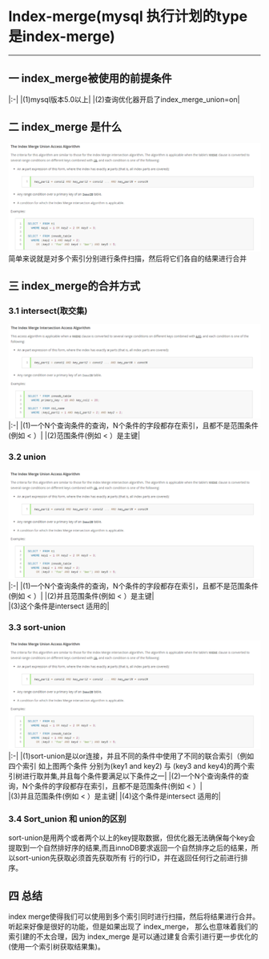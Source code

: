 # Index-merge(mysql 执行计划的type是index-merge)
---
## 一 index_merge被使用的前提条件<br>
|:-| 
|(1)mysql版本5.0以上|
|(2)查询优化器开启了index_merge_union=on|
## 二 index_merge 是什么
![index-merge](../picture/index-merge/index-merge.png)
简单来说就是对多个索引分别进行条件扫描，然后将它们各自的结果进行合并
## 三 index_merge的合并方式
### 3.1 intersect(取交集)    
![index-merge](../picture/index-merge/index-merge-intersect.png)
|:-|
|(1)一个N个查询条件的查询，N个条件的字段都存在索引，且都不是范围条件(例如 < ）|
|(2)范围条件(例如 < ）是主键|    
### 3.2 union
![index-merge](../picture/index-merge/index-merge-union.png)
|:-|
|(1)一个N个查询条件的查询，N个条件的字段都存在索引，且都不是范围条件(例如 < ）|
|(2)并且范围条件(例如 < ）是主键|  
|(3)这个条件是intersect 适用的|
### 3.3 sort-union
![index-merge](../picture/index-merge/index-merge-sort-union.png)
|:-|
|(1)sort-union是以or连接，并且不同的条件中使用了不同的联合索引（例如四个索引 如上图两个条件 分别为(key1 and key2) 与 (key3 and key4)的两个索引树进行取并集,并且每个条件要满足以下条件之一|
|(2)一个N个查询条件的查询，N个条件的字段都存在索引，且都不是范围条件(例如 < ）|  
|(3)并且范围条件(例如 < ）是主键|
|(4)这个条件是intersect 适用的|
### 3.4 Sort_union 和 union的区别
sort-union是用两个或者两个以上的key提取数据，但优化器无法确保每个key会提取到一个自然排好序的结果,而且innoDB要求返回一个自然排序之后的结果，所以sort-union先获取必须首先获取所有
 行的行ID，并在返回任何行之前进行排序。
## 四 总结   
index merge使得我们可以使用到多个索引同时进行扫描，然后将结果进行合并。听起来好像是很好的功能，但是如果出现了 index_merge，
那么也意味着我们的索引建的不太合理，因为 index_merge 是可以通过建复合索引进行更一步优化的(使用一个索引树获取结果集)。

